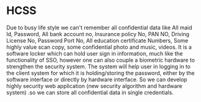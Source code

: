 # HCSS
 Due to busy life style we can't remember all confidential data like All maid Id, Password, All bank account no, Insurance policy No, PAN NO, Driving License No, Password Port No, All education certificate Numbers, Some highly value scan copy, some confidential photo and music, videos. It is a software locker which can hold user sign in information, much like the functionality of SSO, however one can also couple a biometric hardware to strengthen the security system. The system will help user in logging in to the client system for which it is holding/storing the password, either by the software interface or directly by hardware interface. So we can develop highly security web application (new security algorithm and hardware system) .so we can store all confidential data in single credentials.
